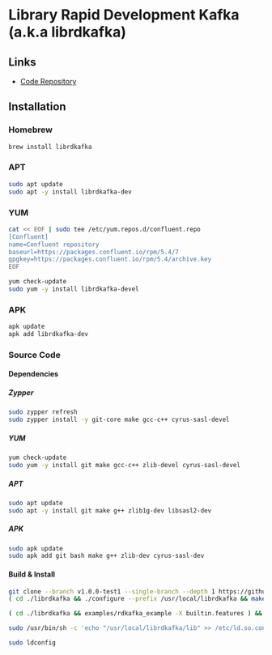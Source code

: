 # Library Rapid Development Kafka (a.k.a librdkafka)

## Links

- [Code Repository](https://github.com/edenhill/librdkafka)

## Installation

### Homebrew

```sh
brew install librdkafka
```

### APT

```sh
sudo apt update
sudo apt -y install librdkafka-dev
```

### YUM

```sh
cat << EOF | sudo tee /etc/yum.repos.d/confluent.repo
[Confluent]
name=Confluent repository
baseurl=https://packages.confluent.io/rpm/5.4/7
gpgkey=https://packages.confluent.io/rpm/5.4/archive.key
EOF

yum check-update
sudo yum -y install librdkafka-devel
```

### APK

```sh
apk update
apk add librdkafka-dev
```

### Source Code

#### Dependencies

##### Zypper

```sh
sudo zypper refresh
sudo zypper install -y git-core make gcc-c++ cyrus-sasl-devel
```

##### YUM

```sh
yum check-update
sudo yum -y install git make gcc-c++ zlib-devel cyrus-sasl-devel
```

##### APT

```sh
sudo apt update
sudo apt -y install git make g++ zlib1g-dev libsasl2-dev
```

##### APK

```sh
sudo apk update
sudo apk add git bash make g++ zlib-dev cyrus-sasl-dev
```

#### Build & Install

```sh
git clone --branch v1.0.0-test1 --single-branch --depth 1 https://github.com/edenhill/librdkafka.git
( cd ./librdkafka && ./configure --prefix /usr/local/librdkafka && make && sudo make install )
```

```sh
( cd ./librdkafka && examples/rdkafka_example -X builtin.features ) && rm -fR ./librdkafka
```

```sh
sudo /usr/bin/sh -c 'echo "/usr/local/librdkafka/lib" >> /etc/ld.so.conf.d/librdkafka.conf'
```

```sh
sudo ldconfig
```
